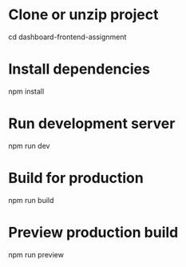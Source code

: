 # Clone or unzip project
cd dashboard-frontend-assignment

# Install dependencies
npm install

# Run development server
npm run dev

# Build for production
npm run build

# Preview production build
npm run preview
